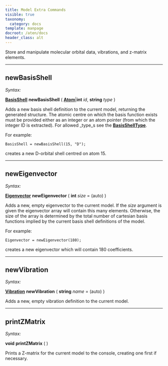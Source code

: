 ```yaml
---
title: Model Extra Commands
visible: true
taxonomy:
  category: docs
template: manpage
docroot: /aten/docs
header_class: alt
---
```


Store and manipulate molecular orbital data, vibrations, and z-matrix elements.

---

## newBasisShell <a id="newbasisshell"></a>

_Syntax:_

[**BasisShell**](/aten/docs/scripting/variabletypes/basisshell) **newBasisShell** ( [**Atom**](/aten/docs/scripting/variabletypes/atom)|**int** _id_, **string** _type_ )

Adds a new basis shell definition to the current model, returning the generated structure. The atomic centre on which the basis function exists must be provided either as an integer or an atom pointer (from which the integer ID is extracted). For allowed _type_s see the [**BasisShellType**](/aten/docs/enums/basisshelltype).

For example:

```aten
BasisShell = newBasisShell(15, "D");
```

creates a new D-orbital shell centred on atom 15.

---

## newEigenvector <a id="neweigenvector"></a>

_Syntax:_

[**Eigenvector**](/aten/docs/scripting/variabletypes/eigenvector) **newEigenvector** ( **int** _size_ = (auto) )

Adds a new, empty eigenvector to the current model. If the _size_ argument is given the eigenvector array will contain this many elements. Otherwise, the size of the array is determined by the total number of cartesian basis functions implied by the current basis shell definitions of the model.

For example:

```aten
Eigenvector = newEigenvector(180);
```

creates a new eigenvector which will contain 180 coefficients.

---

## newVibration <a id="newvibration"></a>

_Syntax:_

[**Vibration**](/aten/docs/scripting/variabletypes/vibration) **newVibration** ( **string** _name_ = (auto) )

Adds a new, empty vibration definition to the current model.

---

## printZMatrix <a id="printzmatrix"></a>

_Syntax:_

**void** **printZMatrix** ( )

Prints a Z-matrix for the current model to the console, creating one first if necessary.

